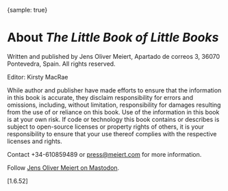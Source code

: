 {sample: true}
# About _The Little Book of Little Books_

Written and published by Jens Oliver Meiert, Apartado de correos 3, 36070 Pontevedra, Spain. All rights reserved.

Editor: Kirsty MacRae

While author and publisher have made efforts to ensure that the information in this book is accurate, they disclaim responsibility for errors and omissions, including, without limitation, responsibility for damages resulting from the use of or reliance on this book. Use of the information in this book is at your own risk. If code or technology this book contains or describes is subject to open-source licenses or property rights of others, it is your responsibility to ensure that your use thereof complies with the respective licenses and rights.

Contact +34-610859489 or press@meiert.com for more information.

Follow [Jens Oliver Meiert on Mastodon](https://mas.to/@j9t).

[1.6.52]